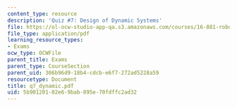 ```yaml
---
content_type: resource
description: 'Quiz #7: Design of Dynamic Systems'
file: https://ol-ocw-studio-app-qa.s3.amazonaws.com/courses/16-881-robust-system-design-summer-1998/5b90120102e69bab895e70fdffc2ad32_q7_dynamic.pdf
file_type: application/pdf
learning_resource_types:
- Exams
ocw_type: OCWFile
parent_title: Exams
parent_type: CourseSection
parent_uid: 306b96d9-18b4-cdcb-e6f7-272ad5228a59
resourcetype: Document
title: q7_dynamic.pdf
uid: 5b901201-02e6-9bab-895e-70fdffc2ad32
---
```

